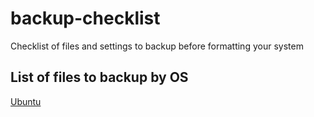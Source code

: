 # backup-checklist
Checklist of files and settings to backup before formatting your system

List of files to backup by OS
-----------------------------
[Ubuntu](ubuntu.md)
